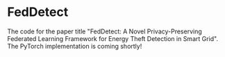 # FedDetect
The code for the paper title "FedDetect: A Novel Privacy-Preserving Federated Learning Framework for Energy Theft Detection in  Smart Grid".
The PyTorch implementation is coming shortly!


